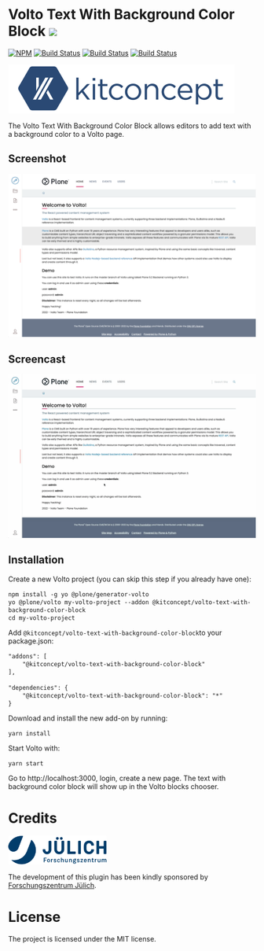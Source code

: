 # Volto Text With Background Color Block <img src="https://raw.githubusercontent.com/plone/pastanaga-icons/master/Icons/divide-horizontal.svg">

[![NPM](https://img.shields.io/npm/v/@kitconcept/volto-text-with-background-color-block.svg)](https://www.npmjs.com/package/@kitconcept/volto-text-with-background-color-block)
[![Build Status](https://github.com/kitconcept/volto-text-with-background-color-block/actions/workflows/code.yml/badge.svg)](https://github.com/kitconcept/volto-text-with-background-color-block/actions)
[![Build Status](https://github.com/kitconcept/volto-text-with-background-color-block/actions/workflows/unit.yml/badge.svg)](https://github.com/kitconcept/volto-text-with-background-color-block/actions)
[![Build Status](https://github.com/kitconcept/volto-text-with-background-color-block/actions/workflows/acceptance.yml/badge.svg)](https://github.com/kitconcept/volto-text-with-background-color-block/actions)

![kitconcept GmbH](https://github.com/kitconcept/volto-blocks/raw/master/kitconcept.png)

The Volto Text With Background Color Block allows editors to add text with a background color to a Volto page.

## Screenshot

![Text-With-Background-Color-Block](https://github.com/kitconcept/volto-text-with-background-color-block/raw/master/screenshot.png)

## Screencast

![Text-With-Background-Color-Block](https://github.com/kitconcept/volto-text-with-background-color-block/raw/master/screencast.gif)

## Installation

Create a new Volto project (you can skip this step if you already have one):

```
npm install -g yo @plone/generator-volto
yo @plone/volto my-volto-project --addon @kitconcept/volto-text-with-background-color-block
cd my-volto-project
```

Add `@kitconcept/volto-text-with-background-color-block`to your package.json:

```
"addons": [
    "@kitconcept/volto-text-with-background-color-block"
],

"dependencies": {
    "@kitconcept/volto-text-with-background-color-block": "*"
}
```

Download and install the new add-on by running:

```
yarn install
```

Start Volto with:

```
yarn start
```

Go to http://localhost:3000, login, create a new page. The text with background color block will show up in the Volto blocks chooser.

# Credits

<img alt="Forschungszentrum Jülich" src="https://github.com/kitconcept/volto-blocks/raw/master/fz-juelich.svg" width="200px" />

The development of this plugin has been kindly sponsored by [Forschungszentrum Jülich](https://fz-juelich.de).

# License

The project is licensed under the MIT license.
